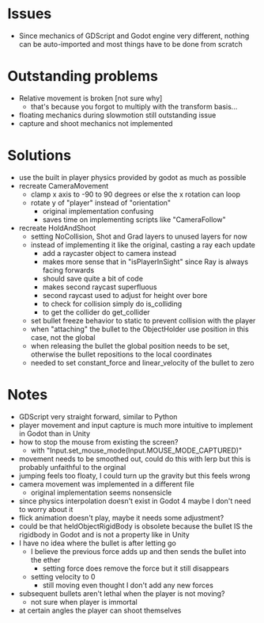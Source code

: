 # Issues

- Since mechanics of GDScript and Godot engine very different, nothing can be auto-imported and most things have to be done from scratch

# Outstanding problems

- Relative movement is broken [not sure why]
    - that's because you forgot to multiply with the transform basis...
- floating mechanics during slowmotion still outstanding issue
- capture and shoot mechanics not implemented

# Solutions

- use the built in player physics provided by godot as much as possible
- recreate CameraMovement
    - clamp x axis to -90 to 90 degrees or else the x rotation can loop
    - rotate y of "player" instead of "orientation"
        - original implementation confusing
        - saves time on implementing scripts like "CameraFollow"
- recreate HoldAndShoot
    - setting NoCollision, Shot and Grad layers to unused layers for now
    - instead of implementing it like the original, casting a ray each update
        - add a raycaster object to camera instead
        - makes more sense that in "isPlayerInSight" since Ray is always facing forwards
        - should save quite a bit of code
        - makes second raycast superfluous
        - second raycast used to adjust for height over bore
        - to check for collision simply do is_colliding
        - to get the collider do get_collider
    - set bullet freeze behavior to static to prevent collision with the player
    - when "attaching" the bullet to the ObjectHolder use position in this case, not the global
    - when releasing the bullet the global position needs to be set, otherwise the bullet repositions to the local coordinates
    - needed to set constant_force and linear_velocity of the bullet to zero

# Notes

- GDScript very straight forward, similar to Python
- player movement and input capture is much more intuitive to implement in Godot than in Unity
- how to stop the mouse from existing the screen?
    - with "Input.set_mouse_mode(Input.MOUSE_MODE_CAPTURED)"
- movement needs to be smoothed out, could do this with lerp but this is probably unfaithful to the orginal
- jumping feels too floaty, I could turn up the gravity but this feels wrong
- camera movement was implemented in a different file
    - original implementation seems nonsensicle
- since physics interpolation doesn't exist in Godot 4 maybe I don't need to worry about it
- flick animation doesn't play, maybe it needs some adjustment?
- could be that heldObjectRigidBody is obsolete because the bullet IS the rigidbody in Godot and is not a property like in Unity
- I have no idea where the bullet is after letting go
    - I believe the previous force adds up and then sends the bullet into the ether
        - setting force does remove the force but it still disappears
    - setting velocity to 0
        - still moving even thought I don't add any new forces
- subsequent bullets aren't lethal when the player is not moving?
    - not sure when player is immortal
- at certain angles the player can shoot themselves